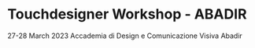 # Touchdesigner Workshop - ABADIR

27-28 March 2023
Accademia di Design e Comunicazione Visiva Abadir
